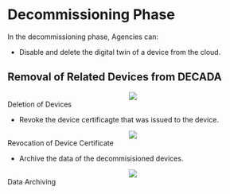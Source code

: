 # Decommissioning Phase

In the decommissioning phase, Agencies can:
- Disable and delete the digital twin of a device from the cloud.

## Removal of Related Devices from DECADA
<div align=center>
<img src="./images/decom1.png"/>
</div>
Deletion of Devices

- Revoke the device certificagte that was issued to the device.
<div align=center>
<img src="./images/decom2.png"/>
</div>
Revocation of Device Certificate

- Archive the data of the decommisisioned devices.
<div align=center>
<img src="./images/decom3.png"/>
</div>
Data Archiving


